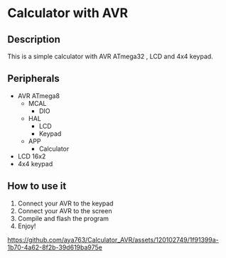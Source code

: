 # Calculator with AVR

## Description
This is a simple calculator with AVR ATmega32 , LCD and 4x4 keypad.

## Peripherals
- AVR ATmega8
    - MCAL
        - DIO
    - HAL
        - LCD
        - Keypad
    - APP
        - Calculator    
- LCD 16x2
- 4x4 keypad


## How to use it
1. Connect your AVR to the keypad
2. Connect your AVR to the screen
3. Compile and flash the program
4. Enjoy!




https://github.com/aya763/Calculator_AVR/assets/120102749/1f91399a-1b70-4a62-8f2b-39d619ba975e

